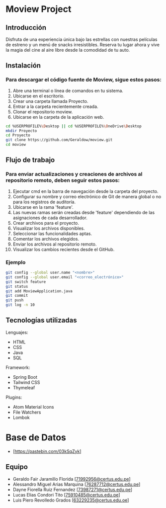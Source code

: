 # Moview Project

## Introducción
Disfruta de una experiencia única bajo las estrellas con nuestras películas de estreno y un menú de snacks irresistibles. Reserva tu lugar ahora y vive la magia del cine al aire libre desde la comodidad de tu auto.

## Instalación
### Para descargar el código fuente de Moview, sigue estos pasos:
1. Abre una terminal o línea de comandos en tu sistema.
2. Ubicarse en el escritorio.
3. Crear una carpeta llamada Proyecto.
4. Entrar a la carpeta recientemente creada.
5. Clonar el repositorio moview.
6. Ubicarse en la carpeta de la aplicación web.

```sh
cd %USERPROFILE%\Desktop || cd %USERPROFILE%\OneDrive\Desktop
mkdir Proyecto
cd Proyecto   
git clone https://github.com/Geraldow/moview.git
cd moview
```


## Flujo de trabajo
### Para enviar actualizaciones y creaciones de archivos al repositorio remoto, deben seguir estos pasos:
1. Ejecutar cmd en la barra de navegación desde la carpeta del proyecto.
2. Configurar su nombre y correo electrónico de Git de manera global o no para los registros de auditoría.
4. Ubicarse en la rama 'feature'.
6. Las nuevas ramas serán creadas desde 'feature' dependiendo de las asignaciones de cada desarrollador.
7. Crear archivos para el proyecto.
8. Visualizar los archivos disponibles.
9. Seleccionar las funcionalidades aptas.
10. Comentar los archivos elegidos.
11. Enviar los archivos al repositorio remoto.
12. Visualizar los cambios recientes desde el GitHub.

### Ejemplo

```sh
git config --global user.name "<nombre>"
git config --global user.email "<correo_electrónico>"
git switch feature
git status
git add MoviewApplication.java
git commit
git push
git log -n 10
```


## Tecnologías utilizadas
Lenguajes: 
  - HTML
  - CSS
  - Java
  - SQL
    
Framework:
  - Spring Boot
  - Tailwind CSS
  - Thymeleaf

Plugins:
  - Atom Material Icons
  - File Watchers
  - Lombok


# Base de Datos
- [https://pastebin.com/03kSqZyk]


## Equipo 
- Geraldo Fair Jaramillo Florida [71992956@certus.edu.pe]
- Alessandro Miguel Arias Marquina [76287712@certus.edu.pe]
- Dayne Fiorella Ruiz Fernandez [73987271@certus.edu.pe]
- Lucas Elias Condori Tito [75910485@certus.edu.pe]
- Luis Piero Revolledo Grados [63229235@certus.edu.oe]
